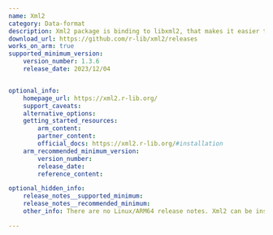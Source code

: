 ```yaml
---
name: Xml2
category: Data-format
description: Xml2 package is binding to libxml2, that makes it easier to work with XML and HTML from R.
download_url: https://github.com/r-lib/xml2/releases
works_on_arm: true
supported_minimum_version:
    version_number: 1.3.6
    release_date: 2023/12/04


optional_info:
    homepage_url: https://xml2.r-lib.org/
    support_caveats:
    alternative_options:
    getting_started_resources:
        arm_content:
        partner_content:
        official_docs: https://xml2.r-lib.org/#installation
    arm_recommended_minimum_version:
        version_number:
        release_date:
        reference_content:

optional_hidden_info:
    release_notes__supported_minimum:
    release_notes__recommended_minimum:
    other_info: There are no Linux/ARM64 release notes. Xml2 can be installed from version 1.3.6 on Neoverse N1, using pak in R, via "pak::pkg_install("r-lib/xml2@v1.3.6")".

---
```

